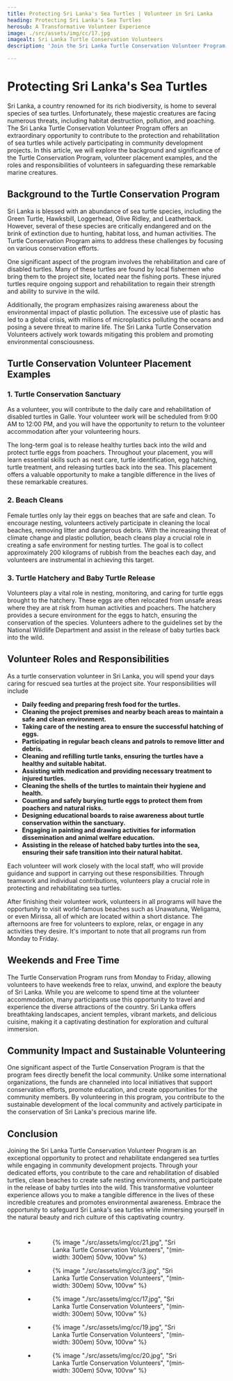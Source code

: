 ```yaml
---
title: Protecting Sri Lanka's Sea Turtles | Volunteer in Sri Lanka
heading: Protecting Sri Lanka's Sea Turtles
herosub: A Transformative Volunteer Experience
image: ./src/assets/img/cc/17.jpg
imagealt: Sri Lanka Turtle Conservation Volunteers
description: 'Join the Sri Lanka Turtle Conservation Volunteer Program to protect and rehabilitate sea turtles amid habitat destruction, pollution, and poaching. Contribute to community development while safeguarding these majestic marine creatures.'

---
```


<h1 class="h2 section-title " >Protecting Sri Lanka's Sea Turtles</h1>

Sri Lanka, a country renowned for its rich biodiversity, is home to several species of sea turtles. Unfortunately, these majestic creatures are facing numerous threats, including habitat destruction, pollution, and poaching. The Sri Lanka Turtle Conservation Volunteer Program offers an extraordinary opportunity to contribute to the protection and rehabilitation of sea turtles while actively participating in community development projects. In this article, we will explore the background and significance of the Turtle Conservation Program, volunteer placement examples, and the roles and responsibilities of volunteers in safeguarding these remarkable marine creatures.

<h2 class="h3 section-title " >Background to the Turtle Conservation Program</h2>

Sri Lanka is blessed with an abundance of sea turtle species, including the Green Turtle, Hawksbill, Loggerhead, Olive Ridley, and Leatherback. However, several of these species are critically endangered and on the brink of extinction due to hunting, habitat loss, and human activities. The Turtle Conservation Program aims to address these challenges by focusing on various conservation efforts.

One significant aspect of the program involves the rehabilitation and care of disabled turtles. Many of these turtles are found by local fishermen who bring them to the project site, located near the fishing ports. These injured turtles require ongoing support and rehabilitation to regain their strength and ability to survive in the wild.

Additionally, the program emphasizes raising awareness about the environmental impact of plastic pollution. The excessive use of plastic has led to a global crisis, with millions of microplastics polluting the oceans and posing a severe threat to marine life. The Sri Lanka Turtle Conservation Volunteers actively work towards mitigating this problem and promoting environmental consciousness.


<h2 class="h3 section-title " >Turtle Conservation Volunteer Placement Examples</h2>

<div class="margin-l-1">
<h3 class="h4 section-title " >1. Turtle Conservation Sanctuary</h3>
As a volunteer, you will contribute to the daily care and rehabilitation of disabled turtles in Galle. Your volunteer work will be scheduled from 9:00 AM to 12:00 PM, and you will have the opportunity to return to the volunteer accommodation after your volunteering hours.

The long-term goal is to release healthy turtles back into the wild and protect turtle eggs from poachers. Throughout your placement, you will learn essential skills such as nest care, turtle identification, egg hatching, turtle treatment, and releasing turtles back into the sea. This placement offers a valuable opportunity to make a tangible difference in the lives of these remarkable creatures.


<h3 class="h4 section-title " >2. Beach Cleans</h3>

Female turtles only lay their eggs on beaches that are safe and clean. To encourage nesting, volunteers actively participate in cleaning the local beaches, removing litter and dangerous debris. With the increasing threat of climate change and plastic pollution, beach cleans play a crucial role in creating a safe environment for nesting turtles. The goal is to collect approximately 200 kilograms of rubbish from the beaches each day, and volunteers are instrumental in achieving this target.

<h3 class="h4 section-title " >3. Turtle Hatchery and Baby Turtle Release</h3>

Volunteers play a vital role in nesting, monitoring, and caring for turtle eggs brought to the hatchery. These eggs are often relocated from unsafe areas where they are at risk from human activities and poachers. The hatchery provides a secure environment for the eggs to hatch, ensuring the conservation of the species. Volunteers adhere to the guidelines set by the National Wildlife Department and assist in the release of baby turtles back into the wild.

</div>

<h2 class="h3 section-title " >Volunteer Roles and Responsibilities</h2>

As a turtle conservation volunteer in Sri Lanka, you will spend your days caring for rescued sea turtles at the project site. Your responsibilities will include

<ul class="section-text fee-list-green" style="margin-left: 2%; max-width: unset;font-size: 1em; font-weight: bold;">
  <li><ion-icon name="checkmark-sharp"></ion-icon> Daily feeding and preparing fresh food for the turtles.</li>
  <li><ion-icon name="checkmark-sharp"></ion-icon> Cleaning the project premises and nearby beach areas to maintain a safe and clean environment.</li>
  <li><ion-icon name="checkmark-sharp"></ion-icon> Taking care of the nesting area to ensure the successful hatching of eggs.</li>
  <li><ion-icon name="checkmark-sharp"></ion-icon> Participating in regular beach cleans and patrols to remove litter and debris.</li>
  <li><ion-icon name="checkmark-sharp"></ion-icon> Cleaning and refilling turtle tanks, ensuring the turtles have a healthy and suitable habitat.</li>
  <li><ion-icon name="checkmark-sharp"></ion-icon> Assisting with medication and providing necessary treatment to injured turtles.</li>
  <li><ion-icon name="checkmark-sharp"></ion-icon> Cleaning the shells of the turtles to maintain their hygiene and health.</li>
  <li><ion-icon name="checkmark-sharp"></ion-icon> Counting and safely burying turtle eggs to protect them from poachers and natural risks.</li>
  <li><ion-icon name="checkmark-sharp"></ion-icon> Designing educational boards to raise awareness about turtle conservation within the sanctuary.</li>
  <li><ion-icon name="checkmark-sharp"></ion-icon> Engaging in painting and drawing activities for information dissemination and animal welfare education.</li>
  <li><ion-icon name="checkmark-sharp"></ion-icon> Assisting in the release of hatched baby turtles into the sea, ensuring their safe transition into their natural habitat.</li>               
</ul>

Each volunteer will work closely with the local staff, who will provide guidance and support in carrying out these responsibilities. Through teamwork and individual contributions, volunteers play a crucial role in protecting and rehabilitating sea turtles.

After finishing their volunteer work, volunteers in all programs will have the opportunity to visit world-famous beaches such as Unawatuna, Weligama, or even Mirissa, all of which are located within a short distance. The afternoons are free for volunteers to explore, relax, or engage in any activities they desire. It's important to note that all programs run from Monday to Friday.



<h2 class="h3 section-title " >Weekends and Free Time</h2>

The Turtle Conservation Program runs from Monday to Friday, allowing volunteers to have weekends free to relax, unwind, and explore the beauty of Sri Lanka. While you are welcome to spend time at the volunteer accommodation, many participants use this opportunity to travel and experience the diverse attractions of the country. Sri Lanka offers breathtaking landscapes, ancient temples, vibrant markets, and delicious cuisine, making it a captivating destination for exploration and cultural immersion.

<h2 class="h3 section-title " >Community Impact and Sustainable Volunteering</h2>

One significant aspect of the Turtle Conservation Program is that the program fees directly benefit the local community. Unlike some international organizations, the funds are channeled into local initiatives that support conservation efforts, promote education, and create opportunities for the community members. By volunteering in this program, you contribute to the sustainable development of the local community and actively participate in the conservation of Sri Lanka's precious marine life.

<h2 class="h3 section-title " >Conclusion</h2>

Joining the Sri Lanka Turtle Conservation Volunteer Program is an exceptional opportunity to protect and rehabilitate endangered sea turtles while engaging in community development projects. Through your dedicated efforts, you contribute to the care and rehabilitation of disabled turtles, clean beaches to create safe nesting environments, and participate in the release of baby turtles into the wild. This transformative volunteer experience allows you to make a tangible difference in the lives of these incredible creatures and promotes environmental awareness. Embrace the opportunity to safeguard Sri Lanka's sea turtles while immersing yourself in the natural beauty and rich culture of this captivating country.


<div id="Gallery">

<ul class="gallery-list" style="
    margin: 8%;
">

<li class="gallery-item">
  <figure class="gallery-image">
    {% image "./src/assets/img/cc/21.jpg", "Sri Lanka Turtle Conservation Volunteers", "(min-width: 300em) 50vw, 100vw" %}
  </figure>
</li>

<li class="gallery-item">
  <figure class="gallery-image">
    {% image "./src/assets/img/cc/3.jpg", "Sri Lanka Turtle Conservation Volunteers", "(min-width: 300em) 50vw, 100vw" %}
  </figure>
</li>

<li class="gallery-item">
  <figure class="gallery-image">
    {% image "./src/assets/img/cc/17.jpg", "Sri Lanka Turtle Conservation Volunteers", "(min-width: 300em) 50vw, 100vw" %}
  </figure>
</li>

<li class="gallery-item">
  <figure class="gallery-image">
    {% image "./src/assets/img/cc/19.jpg", "Sri Lanka Turtle Conservation Volunteers", "(min-width: 300em) 50vw, 100vw" %}
  </figure>
</li>

<li class="gallery-item">
  <figure class="gallery-image">
    {% image "./src/assets/img/cc/20.jpg", "Sri Lanka Turtle Conservation Volunteers", "(min-width: 300em) 50vw, 100vw" %}
  </figure>
</li>

</ul>
</div>